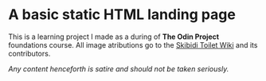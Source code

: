 # A basic static HTML landing page

This is a learning project I made as a during of **The Odin Project** foundations course.
All image atributions go to the [Skibidi Toilet Wiki](https://skibidi-toilet.fandom.com/wiki/Skibidi_Toilet_Wiki) and its contributors.

*Any content henceforth is satire and should not be taken seriously.*